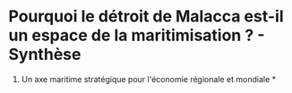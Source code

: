 
# Pourquoi le détroit de Malacca est-il un espace de la maritimisation ? - Synthèse 

1. Un axe maritime stratégique pour l'économie régionale et mondiale
	* 
<!--stackedit_data:
eyJoaXN0b3J5IjpbLTE5NzM3ODEwNjIsOTkyNzQ1ODcyXX0=
-->